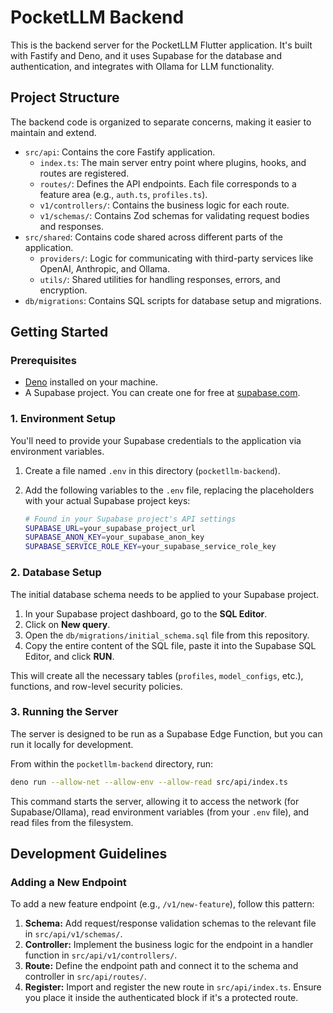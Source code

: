 # PocketLLM Backend

This is the backend server for the PocketLLM Flutter application. It's built with Fastify and Deno, and it uses Supabase for the database and authentication, and integrates with Ollama for LLM functionality.

## Project Structure

The backend code is organized to separate concerns, making it easier to maintain and extend.

-   `src/api`: Contains the core Fastify application.
    -   `index.ts`: The main server entry point where plugins, hooks, and routes are registered.
    -   `routes/`: Defines the API endpoints. Each file corresponds to a feature area (e.g., `auth.ts`, `profiles.ts`).
    -   `v1/controllers/`: Contains the business logic for each route.
    -   `v1/schemas/`: Contains Zod schemas for validating request bodies and responses.
-   `src/shared`: Contains code shared across different parts of the application.
    -   `providers/`: Logic for communicating with third-party services like OpenAI, Anthropic, and Ollama.
    -   `utils/`: Shared utilities for handling responses, errors, and encryption.
-   `db/migrations`: Contains SQL scripts for database setup and migrations.

## Getting Started

### Prerequisites

-   [Deno](https://deno.land/) installed on your machine.
-   A Supabase project. You can create one for free at [supabase.com](https://supabase.com).

### 1. Environment Setup

You'll need to provide your Supabase credentials to the application via environment variables.

1.  Create a file named `.env` in this directory (`pocketllm-backend`).
2.  Add the following variables to the `.env` file, replacing the placeholders with your actual Supabase project keys:

    ```sh
    # Found in your Supabase project's API settings
    SUPABASE_URL=your_supabase_project_url
    SUPABASE_ANON_KEY=your_supabase_anon_key
    SUPABASE_SERVICE_ROLE_KEY=your_supabase_service_role_key
    ```

### 2. Database Setup

The initial database schema needs to be applied to your Supabase project.

1.  In your Supabase project dashboard, go to the **SQL Editor**.
2.  Click on **New query**.
3.  Open the `db/migrations/initial_schema.sql` file from this repository.
4.  Copy the entire content of the SQL file, paste it into the Supabase SQL Editor, and click **RUN**.

This will create all the necessary tables (`profiles`, `model_configs`, etc.), functions, and row-level security policies.

### 3. Running the Server

The server is designed to be run as a Supabase Edge Function, but you can run it locally for development.

From within the `pocketllm-backend` directory, run:
```bash
deno run --allow-net --allow-env --allow-read src/api/index.ts
```
This command starts the server, allowing it to access the network (for Supabase/Ollama), read environment variables (from your `.env` file), and read files from the filesystem.

## Development Guidelines

### Adding a New Endpoint

To add a new feature endpoint (e.g., `/v1/new-feature`), follow this pattern:

1.  **Schema:** Add request/response validation schemas to the relevant file in `src/api/v1/schemas/`.
2.  **Controller:** Implement the business logic for the endpoint in a handler function in `src/api/v1/controllers/`.
3.  **Route:** Define the endpoint path and connect it to the schema and controller in `src/api/routes/`.
4.  **Register:** Import and register the new route in `src/api/index.ts`. Ensure you place it inside the authenticated block if it's a protected route.
